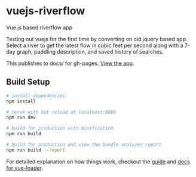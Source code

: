 # vuejs-riverflow

Vue.js based riverflow app

Testing out vuejs for the first time by converting on old jquery based app. Select a river to get the latest flow in cubic feet per second along with a 7-day graph, paddling description, and saved history of searches.

This publishes to docs/ for gh-pages. [View the app](https://mountaindrawn.com/vuejs-riverflow/#/).

## Build Setup

``` bash
# install dependencies
npm install

# serve with hot reload at localhost:8080
npm run dev

# build for production with minification
npm run build

# build for production and view the bundle analyzer report
npm run build --report
```

For detailed explanation on how things work, checkout the [guide](http://vuejs-templates.github.io/webpack/) and [docs for vue-loader](http://vuejs.github.io/vue-loader).
